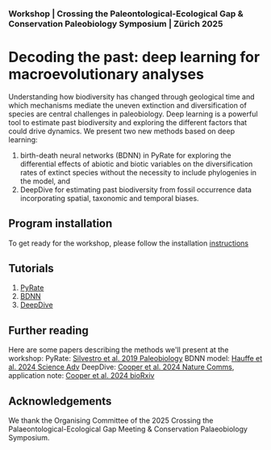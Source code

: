 ### Workshop | Crossing the Paleontological-Ecological Gap & Conservation Paleobiology Symposium | Zürich 2025 

# Decoding the past: deep learning for macroevolutionary analyses

Understanding how biodiversity has changed through geological time and which mechanisms mediate the uneven extinction and diversification of species are central challenges in paleobiology. Deep learning is a powerful tool to estimate past biodiversity and exploring the different factors that could drive dynamics. We present two new methods based on deep learning:
 
1. birth-death neural networks (BDNN) in PyRate for exploring the differential effects of abiotic and biotic variables on the diversification rates of extinct species without the necessity to include phylogenies in the model, and
2. DeepDive for estimating past biodiversity from fossil occurrence data incorporating spatial, taxonomic and temporal biases. 

## Program installation

To get ready for the workshop, please follow the installation [instructions](https://github.com/thauffe/cpeg25/tree/main/programs)

## Tutorials
1. [PyRate](https://github.com/thauffe/cpeg25/tree/main/tutorials/PyRate)
2. [BDNN](https://github.com/thauffe/cpeg25/tree/main/tutorials/BDNN)
3. [DeepDive](https://github.com/thauffe/cpeg25/blob/main/deepdive_analysis/DeepDive_practical.md)

## Further reading
Here are some papers describing the methods we'll present at the workshop:
PyRate: [Silvestro et al. 2019 Paleobiology](https://doi.org/10.1017/pab.2019.23)
BDNN model: [Hauffe et al. 2024 Science Adv](https://www.science.org/doi/full/10.1126/sciadv.adl2643)
DeepDive: [Cooper et al. 2024 Nature Comms](https://www.nature.com/articles/s41467-024-48434-7), application note: [Cooper et al. 2024 bioRxiv](https://doi.org/10.1101/2024.09.03.610960)


## Acknowledgements
We thank the Organising Committee of the 2025 Crossing the Palaeontological-Ecological Gap Meeting & Conservation Palaeobiology Symposium.
